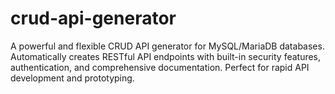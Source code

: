 # crud-api-generator
A powerful and flexible CRUD API generator for MySQL/MariaDB databases. Automatically creates RESTful API endpoints with built-in security features, authentication, and comprehensive documentation. Perfect for rapid API development and prototyping.
